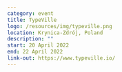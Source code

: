 ```yaml
---
category: event
title: TypeVille
logo: /resources/img/typeville.png
location: Krynica-Zdrój, Poland
description: ""
start: 20 April 2022
end: 22 April 2022
link-out: https://www.typeville.io/
---
```

